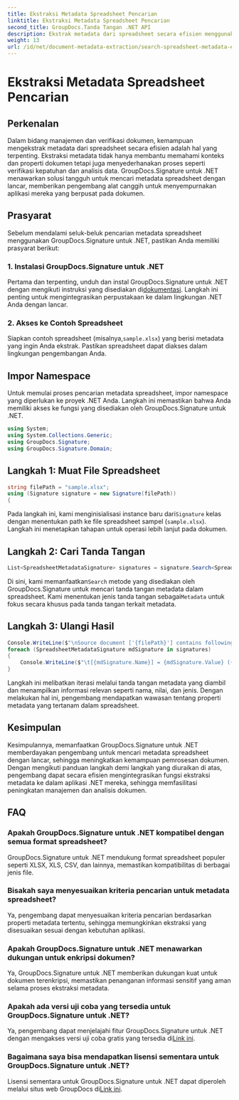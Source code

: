 ```yaml
---
title: Ekstraksi Metadata Spreadsheet Pencarian
linktitle: Ekstraksi Metadata Spreadsheet Pencarian
second_title: GroupDocs.Tanda Tangan .NET API
description: Ekstrak metadata dari spreadsheet secara efisien menggunakan GroupDocs.Signature untuk .NET. Tingkatkan manajemen dan analisis dokumen dengan mudah.
weight: 13
url: /id/net/document-metadata-extraction/search-spreadsheet-metadata-extraction/
---
```


# Ekstraksi Metadata Spreadsheet Pencarian

## Perkenalan
Dalam bidang manajemen dan verifikasi dokumen, kemampuan mengekstrak metadata dari spreadsheet secara efisien adalah hal yang terpenting. Ekstraksi metadata tidak hanya membantu memahami konteks dan properti dokumen tetapi juga menyederhanakan proses seperti verifikasi kepatuhan dan analisis data. GroupDocs.Signature untuk .NET menawarkan solusi tangguh untuk mencari metadata spreadsheet dengan lancar, memberikan pengembang alat canggih untuk menyempurnakan aplikasi mereka yang berpusat pada dokumen.
## Prasyarat
Sebelum mendalami seluk-beluk pencarian metadata spreadsheet menggunakan GroupDocs.Signature untuk .NET, pastikan Anda memiliki prasyarat berikut:
### 1. Instalasi GroupDocs.Signature untuk .NET
 Pertama dan terpenting, unduh dan instal GroupDocs.Signature untuk .NET dengan mengikuti instruksi yang disediakan di[dokumentasi](https://tutorials.groupdocs.com/signature/net/). Langkah ini penting untuk mengintegrasikan perpustakaan ke dalam lingkungan .NET Anda dengan lancar.
### 2. Akses ke Contoh Spreadsheet
Siapkan contoh spreadsheet (misalnya,`sample.xlsx`) yang berisi metadata yang ingin Anda ekstrak. Pastikan spreadsheet dapat diakses dalam lingkungan pengembangan Anda.

## Impor Namespace
Untuk memulai proses pencarian metadata spreadsheet, impor namespace yang diperlukan ke proyek .NET Anda. Langkah ini memastikan bahwa Anda memiliki akses ke fungsi yang disediakan oleh GroupDocs.Signature untuk .NET.

```csharp
using System;
using System.Collections.Generic;
using GroupDocs.Signature;
using GroupDocs.Signature.Domain;
```
## Langkah 1: Muat File Spreadsheet
```csharp
string filePath = "sample.xlsx";
using (Signature signature = new Signature(filePath))
{
```
 Pada langkah ini, kami menginisialisasi instance baru dari`Signature` kelas dengan menentukan path ke file spreadsheet sampel (`sample.xlsx`). Langkah ini menetapkan tahapan untuk operasi lebih lanjut pada dokumen.
## Langkah 2: Cari Tanda Tangan
```csharp
List<SpreadsheetMetadataSignature> signatures = signature.Search<SpreadsheetMetadataSignature>(SignatureType.Metadata);
```
 Di sini, kami memanfaatkan`Search` metode yang disediakan oleh GroupDocs.Signature untuk mencari tanda tangan metadata dalam spreadsheet. Kami menentukan jenis tanda tangan sebagai`Metadata` untuk fokus secara khusus pada tanda tangan terkait metadata.
## Langkah 3: Ulangi Hasil
```csharp
Console.WriteLine($"\nSource document ['{filePath}'] contains following signatures.");
foreach (SpreadsheetMetadataSignature mdSignature in signatures)
{
    Console.WriteLine($"\t[{mdSignature.Name}] = {mdSignature.Value} ({mdSignature.Type})");
}
```
Langkah ini melibatkan iterasi melalui tanda tangan metadata yang diambil dan menampilkan informasi relevan seperti nama, nilai, dan jenis. Dengan melakukan hal ini, pengembang mendapatkan wawasan tentang properti metadata yang tertanam dalam spreadsheet.

## Kesimpulan
Kesimpulannya, memanfaatkan GroupDocs.Signature untuk .NET memberdayakan pengembang untuk mencari metadata spreadsheet dengan lancar, sehingga meningkatkan kemampuan pemrosesan dokumen. Dengan mengikuti panduan langkah demi langkah yang diuraikan di atas, pengembang dapat secara efisien mengintegrasikan fungsi ekstraksi metadata ke dalam aplikasi .NET mereka, sehingga memfasilitasi peningkatan manajemen dan analisis dokumen.
## FAQ
### Apakah GroupDocs.Signature untuk .NET kompatibel dengan semua format spreadsheet?
GroupDocs.Signature untuk .NET mendukung format spreadsheet populer seperti XLSX, XLS, CSV, dan lainnya, memastikan kompatibilitas di berbagai jenis file.
### Bisakah saya menyesuaikan kriteria pencarian untuk metadata spreadsheet?
Ya, pengembang dapat menyesuaikan kriteria pencarian berdasarkan properti metadata tertentu, sehingga memungkinkan ekstraksi yang disesuaikan sesuai dengan kebutuhan aplikasi.
### Apakah GroupDocs.Signature untuk .NET menawarkan dukungan untuk enkripsi dokumen?
Ya, GroupDocs.Signature untuk .NET memberikan dukungan kuat untuk dokumen terenkripsi, memastikan penanganan informasi sensitif yang aman selama proses ekstraksi metadata.
### Apakah ada versi uji coba yang tersedia untuk GroupDocs.Signature untuk .NET?
 Ya, pengembang dapat menjelajahi fitur GroupDocs.Signature untuk .NET dengan mengakses versi uji coba gratis yang tersedia di[Link ini](https://releases.groupdocs.com/).
### Bagaimana saya bisa mendapatkan lisensi sementara untuk GroupDocs.Signature untuk .NET?
 Lisensi sementara untuk GroupDocs.Signature untuk .NET dapat diperoleh melalui situs web GroupDocs di[Link ini](https://purchase.groupdocs.com/temporary-license/).